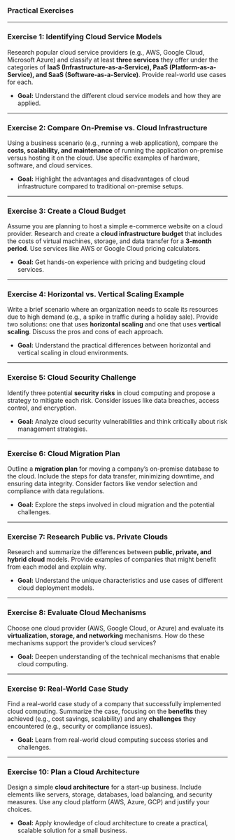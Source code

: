 ### **Practical Exercises**

---

### **Exercise 1: Identifying Cloud Service Models**
Research popular cloud service providers (e.g., AWS, Google Cloud, Microsoft Azure) and classify at least **three services** they offer under the categories of **IaaS (Infrastructure-as-a-Service), PaaS (Platform-as-a-Service), and SaaS (Software-as-a-Service)**. Provide real-world use cases for each.

- **Goal:** Understand the different cloud service models and how they are applied.

---

### **Exercise 2: Compare On-Premise vs. Cloud Infrastructure**
Using a business scenario (e.g., running a web application), compare the **costs, scalability, and maintenance** of running the application on-premise versus hosting it on the cloud. Use specific examples of hardware, software, and cloud services.

- **Goal:** Highlight the advantages and disadvantages of cloud infrastructure compared to traditional on-premise setups.

---

### **Exercise 3: Create a Cloud Budget**
Assume you are planning to host a simple e-commerce website on a cloud provider. Research and create a **cloud infrastructure budget** that includes the costs of virtual machines, storage, and data transfer for a **3-month period**. Use services like AWS or Google Cloud pricing calculators.

- **Goal:** Get hands-on experience with pricing and budgeting cloud services.

---

### **Exercise 4: Horizontal vs. Vertical Scaling Example**
Write a brief scenario where an organization needs to scale its resources due to high demand (e.g., a spike in traffic during a holiday sale). Provide two solutions: one that uses **horizontal scaling** and one that uses **vertical scaling**. Discuss the pros and cons of each approach.

- **Goal:** Understand the practical differences between horizontal and vertical scaling in cloud environments.

---

### **Exercise 5: Cloud Security Challenge**
Identify three potential **security risks** in cloud computing and propose a strategy to mitigate each risk. Consider issues like data breaches, access control, and encryption.

- **Goal:** Analyze cloud security vulnerabilities and think critically about risk management strategies.

---

### **Exercise 6: Cloud Migration Plan**
Outline a **migration plan** for moving a company’s on-premise database to the cloud. Include the steps for data transfer, minimizing downtime, and ensuring data integrity. Consider factors like vendor selection and compliance with data regulations.

- **Goal:** Explore the steps involved in cloud migration and the potential challenges.

---

### **Exercise 7: Research Public vs. Private Clouds**
Research and summarize the differences between **public, private, and hybrid cloud** models. Provide examples of companies that might benefit from each model and explain why.

- **Goal:** Understand the unique characteristics and use cases of different cloud deployment models.

---

### **Exercise 8: Evaluate Cloud Mechanisms**
Choose one cloud provider (AWS, Google Cloud, or Azure) and evaluate its **virtualization, storage, and networking** mechanisms. How do these mechanisms support the provider’s cloud services?

- **Goal:** Deepen understanding of the technical mechanisms that enable cloud computing.

---

### **Exercise 9: Real-World Case Study**
Find a real-world case study of a company that successfully implemented cloud computing. Summarize the case, focusing on the **benefits** they achieved (e.g., cost savings, scalability) and any **challenges** they encountered (e.g., security or compliance issues).

- **Goal:** Learn from real-world cloud computing success stories and challenges.

---

### **Exercise 10: Plan a Cloud Architecture**
Design a simple **cloud architecture** for a start-up business. Include elements like servers, storage, databases, load balancing, and security measures. Use any cloud platform (AWS, Azure, GCP) and justify your choices.

- **Goal:** Apply knowledge of cloud architecture to create a practical, scalable solution for a small business.
